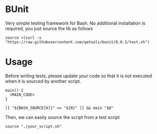 # BUnit
Very simple testing framework for Bash. No additional installation is required, you just source the lib as follows

    source <(curl -s "https://raw.githubusercontent.com/qetools/bunit/0.0.1/test.sh")

# Usage

Before writing tests, please update your code so that it is not executed when it is sourced by another script.

    main() {
      <MAIN_CODE>
    }

    [[ "${BASH_SOURCE[0]}" == "${0}" ]] && main "$@"

Then, we can easily source the script from a test script

    source "./your_script.sh"

